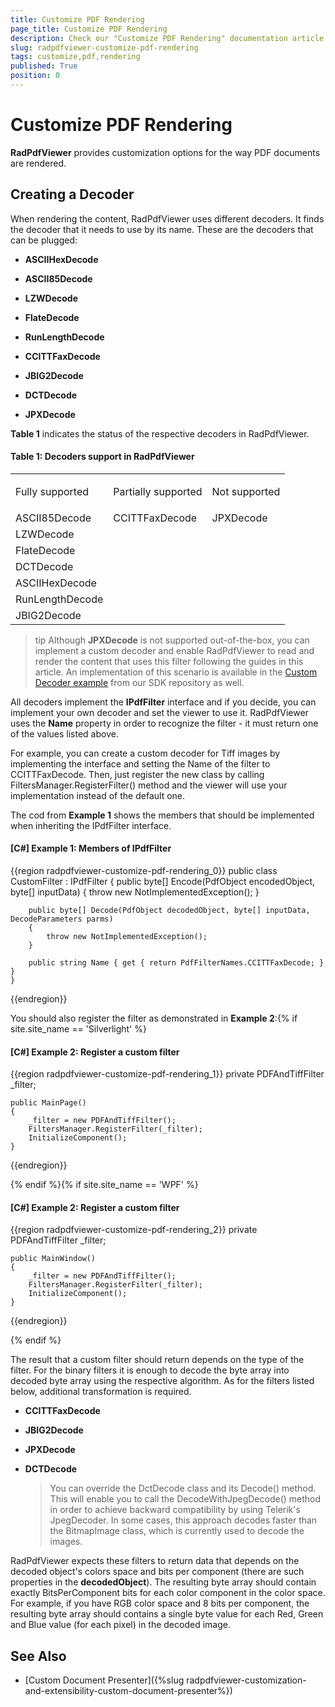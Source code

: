 ```yaml
---
title: Customize PDF Rendering
page_title: Customize PDF Rendering
description: Check our "Customize PDF Rendering" documentation article for the RadPdfViewer WPF control.
slug: radpdfviewer-customize-pdf-rendering
tags: customize,pdf,rendering
published: True
position: 0
---
```


# Customize PDF Rendering



__RadPdfViewer__ provides customization options for the way PDF documents are rendered.
      

## Creating a Decoder

When rendering the content, RadPdfViewer uses different decoders. It finds the decoder that it needs to use by its name. These are the decoders that can be plugged:
        

* __ASCIIHexDecode__

* __ASCII85Decode__

* __LZWDecode__

* __FlateDecode__

* __RunLengthDecode__

* __CCITTFaxDecode__

* __JBIG2Decode__

* __DCTDecode__

* __JPXDecode__

**Table 1** indicates the status of the respective decoders in RadPdfViewer.
        
#### **Table 1: Decoders support in RadPdfViewer**
<table><tr><td>

Fully supported</td>
<td>Partially supported</td>
<td>Not supported</td></tr>
</th>
<tr><td>ASCII85Decode</td>
<td>CCITTFaxDecode</td>
<td>JPXDecode</td></tr>
<tr><td>LZWDecode</td>
<td></td>
<td></td></tr>
<tr><td>FlateDecode</td>
<td></td>
<td></td></tr>
<tr><td>DCTDecode</td>
<td></td>
<td></td></tr>
<tr><td>ASCIIHexDecode</td>
<td></td>
<td></td></tr>
<tr><td>RunLengthDecode</td>
<td></td>
<td></td></tr>
<tr>
<td>JBIG2Decode</td><td></td><td></td></tr></table>

>tip Although **JPXDecode** is not supported out-of-the-box, you can implement a custom decoder and enable RadPdfViewer to read and render the content that uses this filter following the guides in this article. An implementation of this scenario is available in the [Custom Decoder example](https://github.com/telerik/xaml-sdk/tree/master/PdfViewer/CustomDecoder) from our SDK repository as well. 

All decoders implement the __IPdfFilter__ interface and if you decide, you can implement your own decoder and set the viewer to use it. RadPdfViewer uses the __Name__ property in order to recognize the filter - it must return one of the values listed above.
        

For example, you can create a custom decoder for Tiff images by implementing the interface and setting the Name of the filter to CCITTFaxDecode. Then, just register the new class by calling FiltersManager.RegisterFilter() method and the viewer will use your implementation instead of the default one.
        
The cod from **Example 1** shows the members that should be implemented when inheriting the IPdfFilter interface.

#### **[C#] Example 1: Members of IPdfFilter**

{{region radpdfviewer-customize-pdf-rendering_0}}
	public class CustomFilter : IPdfFilter
	{
	    public byte[] Encode(PdfObject encodedObject, byte[] inputData)
	    {
	        throw new NotImplementedException();
	    }
	
	    public byte[] Decode(PdfObject decodedObject, byte[] inputData, DecodeParameters parms)
	    {
	        throw new NotImplementedException();
	    }
	
	    public string Name { get { return PdfFilterNames.CCITTFaxDecode; } }
	}
{{endregion}}


You should also register the filter as demonstrated in **Example 2**:{% if site.site_name == 'Silverlight' %}

#### **[C#] Example 2: Register a custom filter**

{{region radpdfviewer-customize-pdf-rendering_1}}
	private PDFAndTiffFilter _filter;
	
	public MainPage()
	{
	    _filter = new PDFAndTiffFilter();
	    FiltersManager.RegisterFilter(_filter);
	    InitializeComponent();
	}
{{endregion}}

{% endif %}{% if site.site_name == 'WPF' %}

#### **[C#] Example 2: Register a custom filter**

{{region radpdfviewer-customize-pdf-rendering_2}}
	private PDFAndTiffFilter _filter;
	
	public MainWindow()
	{
	    _filter = new PDFAndTiffFilter();
	    FiltersManager.RegisterFilter(_filter);
	    InitializeComponent();
	}
{{endregion}}

{% endif %}

The result that a custom filter should return depends on the type of the filter. For the binary filters it is enough to decode the byte array into decoded byte array using the respective algorithm. As for the filters listed below, additional transformation is required.
        
* **CCITTFaxDecode**

* **JBIG2Decode**

* **JPXDecode**

* **DCTDecode**
	>You can override the DctDecode class and its Decode() method. This will enable you to call the DecodeWithJpegDecode() method in order to achieve backward compatibility by using Telerik's JpegDecoder. In some cases, this approach decodes faster than the BitmapImage class, which is currently used to decode the images.


RadPdfViewer expects these filters to return data that depends on the decoded object's colors space and bits per component (there are such properties in the __decodedObject__). The resulting byte array should contain exactly BitsPerComponent bits for each color component in the color space. For example, if you have RGB color space and 8 bits per component, the resulting byte array should contains a single byte value for each Red, Green and Blue value (for each pixel) in the decoded image.
        
## See Also 

* [Custom Document Presenter]({%slug radpdfviewer-customization-and-extensibility-custom-document-presenter%})